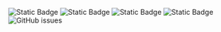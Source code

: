 ![Static Badge](https://img.shields.io/badge/blacklists-60-000000) ![Static Badge](https://img.shields.io/badge/blacklisted-2908721-cc0000) ![Static Badge](https://img.shields.io/badge/whitelisted-2244-00CC00) ![Static Badge](https://img.shields.io/badge/streaming_blacklist-28107-000000) ![GitHub issues](https://img.shields.io/github/issues/fabriziosalmi/blacklists)
